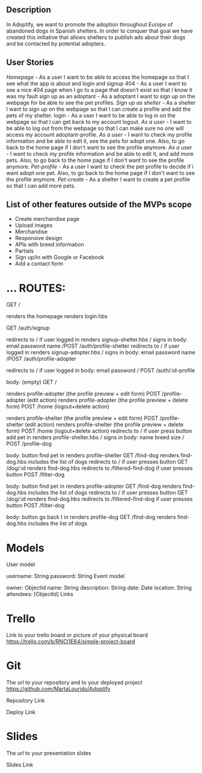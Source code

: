 ## Description

In Adoptify, we want to promote the adoption throughout Europe of abandoned dogs in Spanish shelters. In order to conquer that goal we have created this initiative that allows shelters to publish ads about their dogs and be contacted by potential adopters.

## User Stories

 *Homepage* - As a user I want to be able to access the homepage so that I see what the app is about and login and signup 404 - As a user I want to see a nice 404 page when I go to a page that doesn’t exist so that I know it was my fault sign up as an adoptant - As a adoptant I want to sign up on the webpage for be able to see the pet profiles. 
*Sign up as shelter* - As a shelter I want to sign up on the webpage so that I can create a profile and add the pets of my shelter. login - As a user I want to be able to log in on the webpage so that I can get back to my account logout.
*As a user* - I want to be able to log out from the webpage so that I can make sure no one will access my account adoptant-profile.
*As a user* - I want to check my profile information and be able to edit it, see the pets for adopt one. Also, to go back to the home page if I don't want to see the profile anymore. 
*As a user* - I want to check my profile information and be able to edit it, and add more pets. Also, to go back to the home page if I don't want to see the profile anymore. *Pet-profile* - As a user I want to check the pet profile to decide if i want adopt one pet. Also, to go back to the home page if I don't want to see the profile anymore. 
*Pet-create* - As a shelter I want to create a pet profile so that I can add more pets.

## List of other features outside of the MVPs scope

- Create merchandise page
- Upload images
- Merchandise
- Responsive design
- APIs with breed information
- Partials
- Sign up/in with Google or Facebook
- Add a contact form

# ... ROUTES:

GET /

renders the homepage renders login.hbs

GET /auth/signup 

redirects to / if user logged in renders signup-shelter.hbs 
             / signs in body: email password name
             /POST /auth/profile-shelter
redirects to / if user logged in renders signup-adopter.hbs 
             / signs in body: email password name
             /POST /auth/profile-adopter         

redirects to / if user logged in body: email password / POST /auth/:id-profile

body: (empty) GET /

renders profile-adopter (the profile preview + edit form) POST /profile-adopter (edit action)
renders profile-adopter (the profile preview + delete form) POST /home (logout+delete action)

renders profile-shelter (the profile preview + edit form) POST /profile-shelter (edit action)
renders profile-shelter (the profile preview + delete form) POST /home (logout+delete action)
redirects to / if user press button add pet in renders profile-shelter.hbs 
             / signs in body: name breed size
             / POST /profile-dog         

body: button find pet in renders profile-shelter 
GET /find-dog
renders find-dog.hbs includes the list of dogs redirects to / if user presses button GET /dog/:id
renders find-dog.hbs redirects to /filtered-find-dog if user presses button POST /filter-dog

body: button find pet in renders profile-adopter 
GET /find-dog
renders find-dog.hbs includes the list of dogs redirects to / if user presses button GET /dog/:id
renders find-dog.hbs redirects to /filtered-find-dog if user presses button POST /filter-dog

body: button go back t in renders profile-dog GET /find-dog
renders find-dog.hbs includes the list of dogs 


# Models

User model

username: String password: String Event model

owner: ObjectId name: String description: String date: Date location: String attendees: [ObjectId] Links

# Trello

Link to your trello board or picture of your physical board https://trello.com/b/RNCl1E64/simple-project-board

# Git

The url to your repository and to your deployed project https://github.com/MartaLourido/Adoptify

Repository Link

Deploy Link

# Slides

The url to your presentation slides

Slides Link
